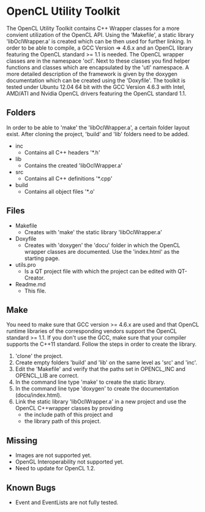 OpenCL Utility Toolkit
==================

The OpenCL Utility Toolkit contains C++ Wrapper classes for a more convient utilization of the OpenCL API. Using the 'Makefile', a static library 'libOclWrapper.a' is created which can be then used for further linking. In order to be able to compile, a GCC Version => 4.6.x and an OpenCL library featuring the OpenCL standard >= 1.1 is needed. The OpenCL wrapper classes are in the namespace 'ocl'. Next to these classes you find helper functions and classes which are encapsulated by the 'utl' namespace. A more detailed description of the framework is given by the doxygen documentation which can be created using the 'Doxyfile'. The toolkit is tested under Ubuntu 12.04 64 bit with the GCC Version 4.6.3 with Intel, AMD/ATI and Nvidia OpenCL drivers featuring the OpenCL standard 1.1.


Folders
--------------
In order to be able to 'make' the 'libOclWrapper.a', a certain folder layout exist. After cloning the project, 'build' and 'lib' folders need to be added.

* inc
	* Contains all C++ headers '*.h'
* lib
	* Contains the created 'libOclWrapper.a'
* src
	* Contains all C++ definitions '*.cpp'
* build 
	* Contains all object files '*.o'


Files
--------------
* Makefile
	* Creates with 'make' the static library 'libOclWrapper.a'
* Doxyfile
	* Creates with 'doxygen' the 'docu' folder in which the OpenCL wrapper classes are documented. Use the 'index.html' as the starting page.
* utils.pro
	* Is a QT project file with which the project can be edited with QT-Creator.
* Readme.md
	* This file.

Make
--------------
You need to make sure that GCC version >= 4.6.x are used and that OpenCL runtime libraries of the corresponding vendors support the OpenCL standard >= 1.1. If you don't use the GCC, make sure that your compiler supports the C++11 standard. Follow the steps in order to create the library.

1. 'clone' the project.
2. Create empty folders 'build' and 'lib' on the same level as 'src' and 'inc'.
3. Edit the 'Makefile' and verify that the paths set in OPENCL_INC and OPENCL_LIB are correct.
4. In the command line type 'make' to create the static library.
5. In the command line type 'doxygen' to create the documentation (docu/index.html). 
6. Link the static library 'libOclWrapper.a' in a new project and use the OpenCL C++wrapper classes by providing
	* the include path of this project and
	* the library path of this project.

Missing
--------------
* Images are not supported yet.
* OpenGL Interoperability not supported yet.
* Need to update for OpenCL 1.2.

Known Bugs
--------------
* Event and EventLists are not fully tested.
